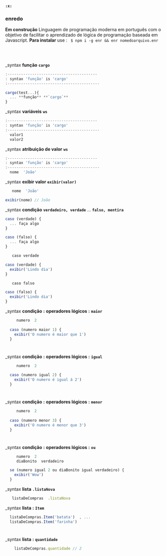 #### `:x:` 
### enredo 

**Em construção**  Linguagem de programação moderna em português com o objetivo de facilitar o aprendizado de lógica de programação baseada em Javascript. **Para instalar** use : ` $ npm i -g enr && enr nomedoarquivo.enr`

<br>
<br>

_syntax **função** **`cargo`**  
```javascript
:----------------------------------------
: syntax 'função' is 'cargo'
:-----------------------------------------

cargo(test...){
  ... **função** **`cargo`**  
}
```

_syntax **variáveis** **`ws`**  
```javascript
:----------------------------------------
: syntax 'função' is 'cargo'
:-----------------------------------------
  valor1
  valor2
```

_syntax **atribuição de valor** **`ws`**  
```javascript
:----------------------------------------
: syntax 'função' is 'cargo'
:-----------------------------------------
  nome  'João'
```

_syntax **exibir valor** **`exibir(valor)`**   
```javascript
   nome  'João'

exibir(nome) // João
```

_syntax **condição** **`verdadeiro, verdade`**  ...  **`falso, mentira`**
```javascript
caso (verdade) {
  ... faça algo
}
```
```javascript
caso (falso) {
  ... faça algo
}
```
```javascript
   caso verdade

caso (verdade) {
  exibir('Lindo dia')
}
```
```javascript
   caso falso

caso (falso) {
  exibir('Lindo dia')
}
```

_syntax **condição** **:** **operadores lógicos** **:** **`maior`**

```javascript
     numero  2
  
  caso (numero maior 1) {
    exibir('O numero é maior que 1')
  }

```
#

_syntax **condição** **:** **operadores lógicos** **:** **`igual`**

```javascript
     numero  2
  
  caso (numero igual 2) {
    exibir('O numero é igual á 2')
  }
```

#

_syntax **condição** **:** **operadores lógicos** **:** **`menor`**

```javascript
     numero  2
  
  caso (numero menor 3) {
    exibir('O numero é menor que 3')
  }
  ```
#

_syntax **condição** **:** **operadores lógicos** **:** **`ou`**

```javascript
     numero  2
     diaBonito  verdadeiro

  se (numero igual 2 ou diaBonito igual verdadeiro) {
    exibir('Wow')
  }
  ```

_syntax **lista** **`.listaNova`**  
```javascript
   listaDeCompras  .listaNova
```

_syntax **lista** **:** **`Item`**

  ```javascript
    listaDeCompras.Item('batata')  , ...
    listaDeCompras.Item('farinha')
  ```

#

_syntax **lista** **:** **`quantidade`**

```javascript
    listaDeCompras.quantidade // 2
  ```
